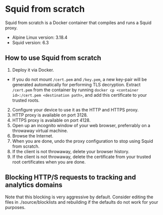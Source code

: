 # Squid from scratch

Squid from scratch is a Docker container that compiles and runs a Squid proxy.

* Alpine Linux version: 3.18.4
* Squid version: 6.3

## How to use Squid from scratch

1. Deploy it via Docker.
  - If you do not mount `/cert.pem` and `/key.pem`, a new key-pair will be
    generated automatically for performing TLS decryption. Extract `/cert.pem`
    from the container by running
    `docker cp <container id>:/cert.pem <destination path>`, and add this
    certificate to your trusted roots.
2. Configure your device to use it as the HTTP and HTTPS proxy.
  1. HTTP proxy is available on port 3128.
  2. HTTPS proxy is available on port 4128.
3. Open up an incognito window of your web browser, preferrably on a
   throwaway virtual machine.
4. Browse the Internet.
5. When you are done, undo the proxy configuration to stop using Squid from scratch.
6. If the client is not throwaway, delete your browser history.
7. If the client is not throwaway, delete the certificate from your trusted
   root certificates when you are done.

## Blocking HTTP/S requests to tracking and analytics domains

Note that this blocking is very aggressive by default. Consider editing the files in ./source/blocklists and rebuilding if the defaults do not work for your purposes.
